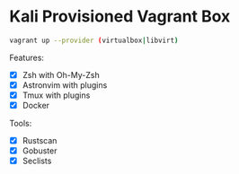 # Kali Provisioned Vagrant Box

```sh
vagrant up --provider (virtualbox|libvirt)
```

Features:

- [x] Zsh with Oh-My-Zsh
- [x] Astronvim with plugins
- [x] Tmux with plugins
- [x] Docker

Tools:

- [x] Rustscan
- [x] Gobuster
- [x] Seclists
